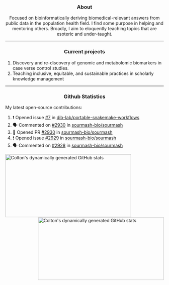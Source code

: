 <!--
Inspiration derived from:
1. https://zzetao.github.io/awesome-github-profile/
2. https://github.com/spcanelon
3. https://github.com/tallguyjenks

Tools used:
1. https://github.com/anuraghazra/github-readme-stats
2. https://github.com/jamesgeorge007/github-activity-readme
3. https://github.com/topics/profile-readme
-->

<h3 align="center">About</h3>

<p align="center">
Focused on bioinformatically deriving biomedical-relevant answers from public data in the population health field. 
I find some purpose in helping and mentoring others. Broadly, I aim to eloquently teaching topics that are esoteric and under-taught.
</p>

---

<h3 align="center">Current projects</h3>

1. Discovery and re-discovery of genomic and metabolomic biomarkers in case verse control studies.
2. Teaching inclusive, equitable, and sustainable practices in scholarly knowledge management

---

<h3 align="center">Github Statistics</h3>

My latest open-source contributions:

<!--START_SECTION:activity-->
1. ❗ Opened issue [#7](https://github.com/dib-lab/portable-snakemake-workflows/issues/7) in [dib-lab/portable-snakemake-workflows](https://github.com/dib-lab/portable-snakemake-workflows)
2. 🗣 Commented on [#2930](https://github.com/sourmash-bio/sourmash/pull/2930#issuecomment-1894792741) in [sourmash-bio/sourmash](https://github.com/sourmash-bio/sourmash)
3. 💪 Opened PR [#2930](https://github.com/sourmash-bio/sourmash/pull/2930) in [sourmash-bio/sourmash](https://github.com/sourmash-bio/sourmash)
4. ❗ Opened issue [#2929](https://github.com/sourmash-bio/sourmash/issues/2929) in [sourmash-bio/sourmash](https://github.com/sourmash-bio/sourmash)
5. 🗣 Commented on [#2928](https://github.com/sourmash-bio/sourmash/pull/2928#issuecomment-1893904409) in [sourmash-bio/sourmash](https://github.com/sourmash-bio/sourmash)
<!--END_SECTION:activity-->

<a href="https://github.com/ccbaumler">
  <img height="200" width=400 align="left" alt="Colton's dynamically generated GitHub stats" src="https://github-readme-stats.vercel.app/api?username=ccbaumler&show_icons=true&title_color=434d58&icon_color=fa8072&ring_color=ba55d3"/>
</a>
<a href="https://github.com/ccbaumler">
  <img height="200" width=400 align="right" alt="Colton's dynamically generated GitHub stats" src="https://github-readme-stats.vercel.app/api/top-langs/?username=ccbaumler&layout=compact&langs_count=6&card_width=320&title_color=434d58&hide=Standard%20ML,%20TeX,%20Jupyter%20Notebook" />
</a>
